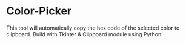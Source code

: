 # Color-Picker
This tool will automatically copy the hex code of the selected color to clipboard. Build with Tkinter &amp; Clipboard module using Python.

